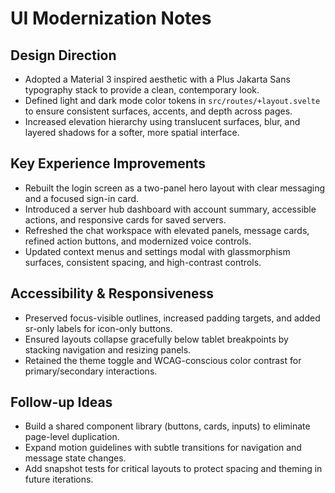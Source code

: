 # UI Modernization Notes

## Design Direction
- Adopted a Material 3 inspired aesthetic with a Plus Jakarta Sans typography stack to provide a clean, contemporary look.
- Defined light and dark mode color tokens in `src/routes/+layout.svelte` to ensure consistent surfaces, accents, and depth across pages.
- Increased elevation hierarchy using translucent surfaces, blur, and layered shadows for a softer, more spatial interface.

## Key Experience Improvements
- Rebuilt the login screen as a two-panel hero layout with clear messaging and a focused sign-in card.
- Introduced a server hub dashboard with account summary, accessible actions, and responsive cards for saved servers.
- Refreshed the chat workspace with elevated panels, message cards, refined action buttons, and modernized voice controls.
- Updated context menus and settings modal with glassmorphism surfaces, consistent spacing, and high-contrast controls.

## Accessibility & Responsiveness
- Preserved focus-visible outlines, increased padding targets, and added sr-only labels for icon-only buttons.
- Ensured layouts collapse gracefully below tablet breakpoints by stacking navigation and resizing panels.
- Retained the theme toggle and WCAG-conscious color contrast for primary/secondary interactions.

## Follow-up Ideas
- Build a shared component library (buttons, cards, inputs) to eliminate page-level duplication.
- Expand motion guidelines with subtle transitions for navigation and message state changes.
- Add snapshot tests for critical layouts to protect spacing and theming in future iterations.
